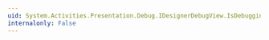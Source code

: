 ```yaml
---
uid: System.Activities.Presentation.Debug.IDesignerDebugView.IsDebugging
internalonly: False
---
```

